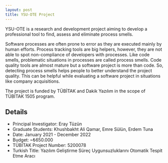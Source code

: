 ```yaml
---
layout: post
title: YSU-OTE Project
---
```


YSU-OTE is a research and development project aiming to develop a professional tool to find, assess and eliminate process smells.

Software processes are often prone to error as they are executed mainly by human efforts.
Process tracking tools are big helpers, however, they are not able to spot non-compliance of developers with processes.
Like code smells, problematic situations in processes are called process smells.
Code quality tools are almost mature but a software project is more than code.
So, detecting process smells helps people to better understand the project quality.
This can be helpful while evaluating a software project in situations like company acquisitions.

The project is funded by TÜBİTAK and Dakik Yazılım in the scope of TÜBİTAK 1505 program.

## Details

- Principal Investigator: Eray Tüzün
- Graduate Students: Khushbakht Ali Qamar, Emre Sülün, Erdem Tuna
- Date: January 2021 - December 2022
- Budget: ~₺650.000
- TÜBİTAK Project Number: 5200078
- Turkish Title: Yazılım Geliştirme Süreç Uygunsuzluklarını Otomatik Tespit Etme Aracı
